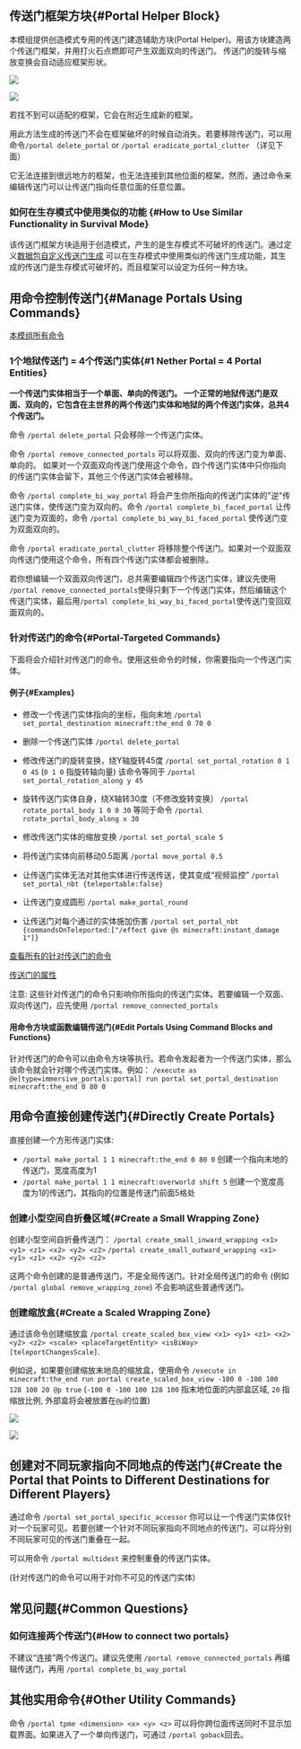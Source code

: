 


## 传送门框架方块{#Portal Helper Block}

本模组提供创造模式专用的传送门建造辅助方块(Portal Helper)。用该方块建造两个传送门框架，并用打火石点燃即可产生双面双向的传送门。
传送门的旋转与缩放变换会自动适应框架形状。

![](https://qouteall-1.oss-accelerate-overseas.aliyuncs.com/2020-12-14-22-28-18.png)

![](https://qouteall-1.oss-accelerate-overseas.aliyuncs.com/2020-12-14-22-28-39.png)

若找不到可以适配的框架，它会在附近生成新的框架。

用此方法生成的传送门不会在框架破坏的时候自动消失。若要移除传送门，可以用命令`/portal delete_portal` or `/portal eradicate_portal_clutter` （详见下面）

它无法连接到很远地方的框架，也无法连接到其他位面的框架。然而，通过命令来编辑传送门可以让传送门指向任意位面的任意位置。

### 如何在生存模式中使用类似的功能 {#How to Use Similar Functionality in Survival Mode}

该传送门框架方块适用于创造模式，产生的是生存模式不可破坏的传送门。通过定义[数据包自定义传送门生成](https://github.com/qouteall/ImmersivePortalsMod/wiki/Datapack-Based-Custom-Portal-Generation#portal_helper_likejson-a-diamond-portal-that-links-to-the-nearby-same-shaped-portal-in-the-same-dimension-similar-to-portal-helper-but-breakable) 可以在生存模式中使用类似的传送门生成功能，其生成的传送门是生存模式可破坏的，而且框架可以设定为任何一种方块。

## 用命令控制传送门{#Manage Portals Using Commands}

[本模组所有命令](https://github.com/qouteall/ImmersivePortalsMod/wiki/Commands-Reference)

### 1个地狱传送门 = 4个传送门实体{#1 Nether Portal = 4 Portal Entities}

**一个传送门实体相当于一个单面、单向的传送门。
一个正常的地狱传送门是双面、双向的，它包含在主世界的两个传送门实体和地狱的两个传送门实体，总共4个传送门。**

命令 `/portal delete_portal` 只会移除一个传送门实体。

命令 `/portal remove_connected_portals` 可以将双面、双向的传送门变为单面、单向的。
如果对一个双面双向传送门使用这个命令，四个传送门实体中只你指向的传送门实体会留下，其他三个传送门实体会被移除。

命令 `/portal complete_bi_way_portal` 将会产生你所指向的传送门实体的"逆"传送门实体，使传送门变为双向的。命令 `/portal complete_bi_faced_portal` 让传送门变为双面的，命令 `/portal complete_bi_way_bi_faced_portal` 使传送门变为双面双向的。

命令 `/portal eradicate_portal_clutter` 将移除整个传送门。如果对一个双面双向传送门使用这个命令，所有四个传送门实体都会被删除。

若你想编辑一个双面双向传送门，总共需要编辑四个传送门实体，建议先使用 `/portal remove_connected_portals`使得只剩下一个传送门实体，然后编辑这个传送门实体，最后用`/portal complete_bi_way_bi_faced_portal`使传送门变回双面双向的。

### 针对传送门的命令{#Portal-Targeted Commands}

下面将会介绍针对传送门的命令。使用这些命令的时候，你需要指向一个传送门实体。

#### 例子{#Examples}

- 修改一个传送门实体指向的坐标，指向末地 `/portal set_portal_destination minecraft:the_end 0 70 0`

- 删除一个传送门实体 `/portal delete_portal`

- 修改传送门的旋转变换，绕Y轴旋转45度 `/portal set_portal_rotation 0 1 0 45` (`0 1 0` 指旋转轴向量) 
  该命令等同于 `/portal set_portal_rotation_along y 45`

- 旋转传送门实体自身，绕X轴转30度（不修改旋转变换） `/portal rotate_portal_body 1 0 0 30`  等同于命令 `/portal rotate_portal_body_along x 30`

- 修改传送门实体的缩放变换 `/portal set_portal_scale 5`

- 将传送门实体向前移动0.5距离 `/portal move_portal 0.5`

- 让传送门实体无法对其他实体进行传送传送，使其变成“视频监控” `/portal set_portal_nbt {teleportable:false}`

- 让传送门变成圆形 `/portal make_portal_round`

- 让传送门对每个通过的实体施加伤害 `/portal set_portal_nbt {commandsOnTeleported:["/effect give @s minecraft:instant_damage 1"]}`

[查看所有的针对传送门的命令](https://github.com/qouteall/ImmersivePortalsMod/wiki/Commands-Reference#portal-targeted-commands)

[传送门的属性](https://github.com/qouteall/ImmersivePortalsMod/wiki/Portal-Attributes)

注意: 这些针对传送门的命令只影响你所指向的传送门实体。若要编辑一个双面、双向传送门，应先使用 `/portal remove_connected_portals`

#### 用命令方块或函数编辑传送门{#Edit Portals Using Command Blocks and Functions}
针对传送门的命令可以由命令方块等执行。若命令发起者为一个传送门实体，那么该命令就会针对哪个传送门实体。例如： `/execute as @e[type=immersive_portals:portal] run portal set_portal_destination minecraft:the_end 0 80 0`

## 用命令直接创建传送门{#Directly Create Portals}

直接创建一个方形传送门实体:
- `/portal make_portal 1 1 minecraft:the_end 0 80 0` 创建一个指向末地的传送门，宽度高度为1
- `/portal make_portal 1 1 minecraft:overworld shift 5` 创建一个宽度高度为1的传送门，其指向的位置是传送门前面5格处

### 创建小型空间自折叠区域{#Create a Small Wrapping Zone}
创建小型空间自折叠传送门： `/portal create_small_inward_wrapping <x1> <y1> <z1> <x2> <y2> <z2>` `/portal create_small_outward_wrapping <x1> <y1> <z1> <x2> <y2> <z2>`

这两个命令创建的是普通传送门，不是全局传送门。针对全局传送门的命令 (例如 `/portal global remove_wrapping_zone`) 不会影响这些普通传送门。

### 创建缩放盒{#Create a Scaled Wrapping Zone}
通过该命令创建缩放盒 `/portal create_scaled_box_view <x1> <y1> <z1> <x2> <y2> <z2> <scale> <placeTargetEntity> <isBiWay> [teleportChangesScale]`.

例如说，如果要创建缩放末地岛的缩放盒，使用命令 `/execute in minecraft:the_end run portal create_scaled_box_view -100 0 -100 100 128 100 20 @p true`
(`-100 0 -100 100 128 100` 指末地位面的内部盒区域, `20` 指缩放比例, 外部盒将会被放置在`@p`的位置)

![](https://qouteall-1.oss-accelerate-overseas.aliyuncs.com/2020-08-26-21-18-54.png)

![](https://i.ibb.co/yhXHYHm/2020-08-26-21-18-54.png)

## 创建对不同玩家指向不同地点的传送门{#Create the Portal that Points to Different Destinations for Different Players}
通过命令 `/portal set_portal_specific_accessor` 你可以让一个传送门实体仅针对一个玩家可见。若要创建一个针对不同玩家指向不同地点的传送门，可以将分别不同玩家可见的传送门重叠在一起。

可以用命令 `/portal multidest` 来控制重叠的传送门实体。

(针对传送门的命令可以用于对你不可见的传送门实体)

## 常见问题{#Common Questions}

### 如何连接两个传送门{#How to connect two portals}
不建议“连接”两个传送门。建议先使用 `/portal remove_connected_portals` 再编辑传送门，再用 `/portal complete_bi_way_portal`

## 其他实用命令{#Other Utility Commands}

命令 `/portal tpme <dimension> <x> <y> <z>` 可以将你跨位面传送同时不显示加载界面。如果进入了一个单向传送门，可通过 `/portal goback`回去。